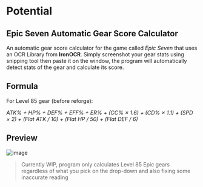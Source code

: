 # Potential
## Epic Seven Automatic Gear Score Calculator

An automatic gear score calculator for the game called *Epic Seven* that uses an OCR Library from **IronOCR**. Simply screenshot your gear stats using snipping tool then paste it on the window, the program will automatically detect stats of the gear and calculate its score.

## Formula

For Level 85 gear (before reforge):

*ATK% + HP% + DEF% + EFF% + ER% + (CC% × 1.6) + (CD% × 1.1) + (SPD × 2) + (Flat ATK / 10) + (Flat HP / 50) + (Flat DEF / 6)*

## Preview

![image](https://user-images.githubusercontent.com/38268920/181093139-76894bf3-8b79-461e-8b06-27713fc43b63.png)

> Currently WIP, program only calculates Level 85 Epic gears regardless of what you pick on the drop-down and also fixing some inaccurate reading
